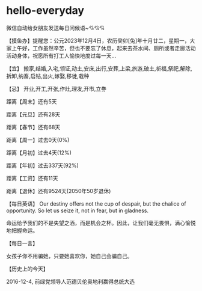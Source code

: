 # hello-everyday
微信自动给女朋友发送每日问候语~💘💘💘

【摸鱼办】提醒您：公元2023年12月4日，农历癸卯[兔]年十月廿二，星期一，大家上午好，工作虽然辛苦，但也不要忘了休息，起来去茶水间、厕所或者走廊活动活动身体，祝愿所有打工人愉快地度过每一天...

【宜】 搬家,结婚,入宅,领证,动土,安床,出行,安葬,上梁,旅游,破土,祈福,祭祀,解除,拆卸,纳畜,启钻,出火,嫁娶,移徙,栽种

【忌】 开业,开工,开张,作灶,理发,开市,立券

距离【周末】还有5天

距离【元旦】还有28天

距离【春节】还有68天

距离【周一】过去0天(0%)

距离【月初】过去4天(12%) 

距离【年初】过去337天(92%)

距离【工资】还有11天

距离【退休】还有9524天(2050年50岁退休)

【每日英语】
Our destiny offers not the cup of despair, but the chalice of opportunity. So let us seize it, not in fear, but in gladness.

命运给予我们的不是失望之酒，而是机会之杯。因此，让我们毫无畏惧，满心愉悦地把握命运。

【每日一言】

女孩子你不用骗她，只要她喜欢你，她自己会骗自己。

【历史上的今天】

2016-12-4, 前绿党领导人范德贝伦奥地利赢得总统大选
